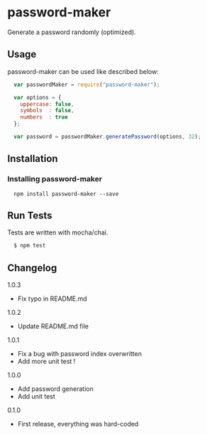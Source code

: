 password-maker
==============

Generate a password randomly (optimized).

## Usage
password-maker can be used like described below:

``` js
  var passwordMaker = require("password-maker");

  var options = {
    uppercase: false,
    symbols  : false,
    numbers  : true
  };

  var password = passwordMaker.generatePassword(options, 32);
```

## Installation

### Installing password-maker
```
  npm install password-maker --save
```

## Run Tests
Tests are written with mocha/chai.

``` bash
  $ npm test
```

## Changelog
1.0.3

- Fix typo in README.md

1.0.2

- Update README.md file

1.0.1

- Fix a bug with password index overwritten
- Add more unit test !

1.0.0

- Add password generation
- Add unit test

0.1.0

- First release, everything was hard-coded

